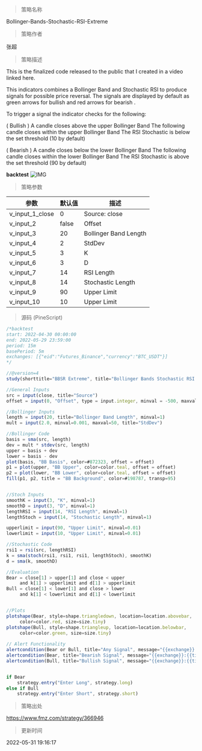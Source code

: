
> 策略名称

Bollinger-Bands-Stochastic-RSI-Extreme

> 策略作者

张超

> 策略描述

This is the finalized code released to the public that I created in a video linked here.

This indicators combines a Bollinger Band and Stochastic RSI to produce signals for possible price reversal. The signals are displayed by default as green arrows for bullish and red arrows for bearish .

To trigger a signal the indicator checks for the following:

( Bullish )
A candle closes above the upper Bollinger Band
The following candle closes within the upper Bollinger Band
The RSI Stochastic is below the set threshold (10 by default)

( Bearish )
A candle closes below the lower Bollinger Band
The following candle closes within the lower Bollinger Band
The RSI Stochastic is above the set threshold (90 by default)


**backtest**
 ![IMG](https://www.fmz.com/upload/asset/1352b4112281b0a43e2.png)

> 策略参数



|参数|默认值|描述|
|----|----|----|
|v_input_1_close|0|Source: close|high|low|open|hl2|hlc3|hlcc4|ohlc4|
|v_input_2|false|Offset|
|v_input_3|20|Bollinger Band Length|
|v_input_4|2|StdDev|
|v_input_5|3|K|
|v_input_6|3|D|
|v_input_7|14|RSI Length|
|v_input_8|14|Stochastic Length|
|v_input_9|90|Upper Limit|
|v_input_10|10|Upper Limit|


> 源码 (PineScript)

``` javascript
/*backtest
start: 2022-04-30 00:00:00
end: 2022-05-29 23:59:00
period: 15m
basePeriod: 5m
exchanges: [{"eid":"Futures_Binance","currency":"BTC_USDT"}]
*/

//@version=4
study(shorttitle="BBSR Extreme", title="Bollinger Bands Stochastic RSI Extreme Signal", overlay=true, resolution="")

//General Inputs
src = input(close, title="Source")
offset = input(0, "Offset", type = input.integer, minval = -500, maxval = 500)

//Bollinger Inputs
length = input(20, title="Bollinger Band Length", minval=1)
mult = input(2.0, minval=0.001, maxval=50, title="StdDev")

//Bollinger Code
basis = sma(src, length)
dev = mult * stdev(src, length)
upper = basis + dev
lower = basis - dev
plot(basis, "BB Basis", color=#872323, offset = offset)
p1 = plot(upper, "BB Upper", color=color.teal, offset = offset)
p2 = plot(lower, "BB Lower", color=color.teal, offset = offset)
fill(p1, p2, title = "BB Background", color=#198787, transp=95)


//Stoch Inputs
smoothK = input(3, "K", minval=1)
smoothD = input(3, "D", minval=1)
lengthRSI = input(14, "RSI Length", minval=1)
lengthStoch = input(14, "Stochastic Length", minval=1)

upperlimit = input(90, "Upper Limit", minval=0.01)
lowerlimit = input(10, "Upper Limit", minval=0.01)

//Stochastic Code
rsi1 = rsi(src, lengthRSI)
k = sma(stoch(rsi1, rsi1, rsi1, lengthStoch), smoothK)
d = sma(k, smoothD)

//Evaluation
Bear = close[1] > upper[1] and close < upper
     and k[1] > upperlimit and d[1] > upperlimit
Bull = close[1] < lower[1] and close > lower
     and k[1] < lowerlimit and d[1] < lowerlimit


//Plots
plotshape(Bear, style=shape.triangledown, location=location.abovebar, 
     color=color.red, size=size.tiny)
plotshape(Bull, style=shape.triangleup, location=location.belowbar, 
     color=color.green, size=size.tiny)
 
// Alert Functionality
alertcondition(Bear or Bull, title="Any Signal", message="{{exchange}}:{{ticker}}" + " {{interval}}" + " BB Stochastic Extreme!")
alertcondition(Bear, title="Bearish Signal", message="{{exchange}}:{{ticker}}" + " {{interval}}" + " Bearish BB Stochastic Extreme!")
alertcondition(Bull, title="Bullish Signal", message="{{exchange}}:{{ticker}}" + " {{interval}}" + " Bullish BB Stochastic Extreme!")


if Bear
    strategy.entry("Enter Long", strategy.long)
else if Bull
    strategy.entry("Enter Short", strategy.short)
```

> 策略出处

https://www.fmz.com/strategy/366946

> 更新时间

2022-05-31 19:16:17
